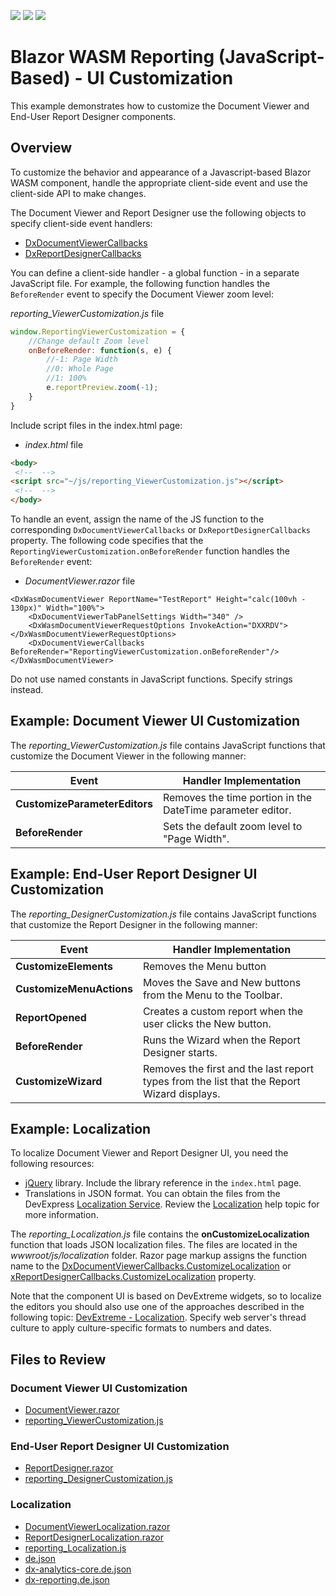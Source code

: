<!-- default badges list -->
![](https://img.shields.io/endpoint?url=https://codecentral.devexpress.com/api/v1/VersionRange/578970499/2023.1)
[![](https://img.shields.io/badge/Open_in_DevExpress_Support_Center-FF7200?style=flat-square&logo=DevExpress&logoColor=white)](https://supportcenter.devexpress.com/ticket/details/T1134606)
[![](https://img.shields.io/badge/📖_How_to_use_DevExpress_Examples-e9f6fc?style=flat-square)](https://docs.devexpress.com/GeneralInformation/403183)
<!-- default badges end -->
# Blazor WASM Reporting (JavaScript-Based) - UI Customization

This example demonstrates how to customize the Document Viewer and End-User Report Designer components.

## Overview

To customize the behavior and appearance of a Javascript-based Blazor WASM component, handle the appropriate client-side event and use the client-side API to make changes.
 
The Document Viewer and Report Designer use the following objects to specify client-side event handlers:

- [DxDocumentViewerCallbacks](https://docs.devexpress.com/XtraReports/DevExpress.Blazor.Reporting.DxDocumentViewerCallbacks) 
- [DxReportDesignerCallbacks](https://docs.devexpress.com/XtraReports/DevExpress.Blazor.Reporting.DxReportDesignerCallbacks)

You can define a client-side handler - a global function - in a separate JavaScript file. For example, the following function handles the `BeforeRender` event to specify the Document Viewer zoom level: 

*reporting_ViewerCustomization.js* file

```javascript
window.ReportingViewerCustomization = {
	//Change default Zoom level
	onBeforeRender: function(s, e) {
	    //-1: Page Width
	    //0: Whole Page
	    //1: 100%
	    e.reportPreview.zoom(-1);
	}
}
```

Include script files in the index.html page: 

- *index.html* file

```html
<body>
 <!--  -->
<script src="~/js/reporting_ViewerCustomization.js"></script>
 <!--  -->
</body>
```    

To handle an event, assign the name of the JS function to the corresponding `DxDocumentViewerCallbacks` or `DxReportDesignerCallbacks` property. The following code specifies that the `ReportingViewerCustomization.onBeforeRender` function handles the `BeforeRender` event:

- *DocumentViewer.razor* file
```razor
<DxWasmDocumentViewer ReportName="TestReport" Height="calc(100vh - 130px)" Width="100%">
    <DxDocumentViewerTabPanelSettings Width="340" />
    <DxWasmDocumentViewerRequestOptions InvokeAction="DXXRDV"></DxWasmDocumentViewerRequestOptions>
    <DxDocumentViewerCallbacks BeforeRender="ReportingViewerCustomization.onBeforeRender"/>
</DxWasmDocumentViewer>
``` 
Do not use named constants in JavaScript functions. Specify strings instead.

## Example: Document Viewer UI Customization

The *reporting_ViewerCustomization.js* file contains JavaScript functions that customize the Document Viewer in the following manner:

| Event | Handler Implementation |
|-----------|----------------|
| **CustomizeParameterEditors** |	Removes the time portion in the DateTime parameter editor. |
| **BeforeRender** |	Sets the default zoom level to "Page Width". |


## Example: End-User Report Designer UI Customization

The *reporting_DesignerCustomization.js* file contains JavaScript functions that customize the Report Designer in the following manner:

| Event | Handler Implementation |
|-----------|----------------|
| **CustomizeElements** | Removes the Menu button |
| **CustomizeMenuActions** | Moves the Save and New buttons from the Menu to the Toolbar. |
| **ReportOpened** | Creates a custom report when the user clicks the New button. |
| **BeforeRender** | Runs the Wizard when the Report Designer starts. |
| **CustomizeWizard** | Removes the first and the last report types from the list that the Report Wizard displays. |

## Example: Localization

To localize Document Viewer and Report Designer UI, you need the following resources:

- [jQuery](https://jquery.com/) library. Include the library reference in the `index.html` page.
- Translations in JSON format. You can obtain the files from the DevExpress [Localization Service](https://localization.devexpress.com/). Review the [Localization](https://docs.devexpress.com/XtraReports/400932/web-reporting/asp-net-core-reporting/localization#obtain-json-files-from-the-localization-service) help topic for more information.

The *reporting_Localization.js* file contains the **onCustomizeLocalization** function that loads JSON localization files. The files are located in the *wwwroot/js/localization* folder. Razor page markup assigns the function name to the [DxDocumentViewerCallbacks.CustomizeLocalization](https://docs.devexpress.com/XtraReports/DevExpress.Blazor.Reporting.DxDocumentViewerCallbacks.CustomizeLocalization) or [xReportDesignerCallbacks.CustomizeLocalization](https://docs.devexpress.com/XtraReports/DevExpress.Blazor.Reporting.DxReportDesignerCallbacks.CustomizeLocalization) property. 

Note that the component UI is based on DevExtreme widgets, so to localize the editors you should also use one of the approaches described in the following topic: [DevExtreme - Localization](https://js.devexpress.com/Documentation/Guide/Common/Localization/). Specify web server's thread culture to apply culture-specific formats to numbers and dates.

## Files to Review

### Document Viewer UI Customization

- [DocumentViewer.razor](ReportingBlazorWasmCustomizationSample.Client/Pages/DocumentViewer.razor)
- [reporting_ViewerCustomization.js](ReportingBlazorWasmCustomizationSample.Client/wwwroot/js/reporting_ViewerCustomization.js)

### End-User Report Designer UI Customization

- [ReportDesigner.razor](ReportingBlazorWasmCustomizationSample.Client/Pages/ReportDesigner.razor)
- [reporting_DesignerCustomization.js](ReportingBlazorWasmCustomizationSample.Client/wwwroot/js/reporting_DesignerCustomization.js)

### Localization

- [DocumentViewerLocalization.razor](ReportingBlazorWasmCustomizationSample.Client/Pages/DocumentViewerLocalization.razor)
- [ReportDesignerLocalization.razor](ReportingBlazorWasmCustomizationSample.Client/Pages/ReportDesignerLocalization.razor)
- [reporting_Localization.js](ReportingBlazorWasmCustomizationSample.Client/wwwroot/js/reporting_Localization.js)
- [de.json](ReportingBlazorWasmCustomizationSample.Client/wwwroot/js/localization/de.json)
- [dx-analytics-core.de.json](ReportingBlazorWasmCustomizationSample.Client/wwwroot/js/localization/dx-analytics-core.de.json)
- [dx-reporting.de.json](ReportingBlazorWasmCustomizationSample.Client/wwwroot/js/localization/dx-reporting.de.json)




